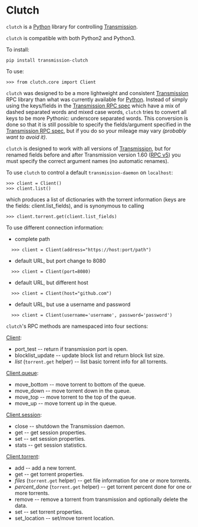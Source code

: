 # Clutch

`clutch` is a [Python][python] library for controlling [Transmission][transmission].

`clutch` is compatible with both Python2 and Python3.

To install:

```
pip install transmission-clutch
```

To use:

```
>>> from clutch.core import Client
```

`clutch` was designed to be a more lightweight and consistent [Transmission][transmission]
RPC library than what was currently available for [Python][python]. Instead of simply
using the keys/fields in the [Transmission RPC spec][transmission-rpc] which have a mix of
dashed separated words and mixed case words, `clutch` tries to convert all
keys to be more Pythonic: underscore separated words. This conversion is
done so that it is still possible to specify the fields/argument specified in the [Transmission RPC spec][transmission-rpc], but if you do so your mileage may vary *(probably want to
avoid it)*.

`clutch` is designed to work with all versions of [Transmission][transmission], but for
renamed fields before and after Transmission version 1.60 ([RPC v5][rpcv5]) you
must specify the correct argument names (no automatic renames).

To use `clutch` to control a default `transmission-daemon` on
`localhost`:

```
>>> client = Client()
>>> client.list()
```

which produces a list of dictionaries with the torrent information (keys are
the fields: client.list_fields), and is synonymous to calling

```
>>> client.torrent.get(client.list_fields)
```

To use different connection information:

- complete path
```
  >>> client = Client(address="https://host:port/path")
```

- default URL, but port change to 8080
```
  >>> client = Client(port=8080)
```

- default URL, but different host
```
  >>> client = Client(host="github.com")
```

- default URL, but use a username and password
```
  >>> client = Client(username='username', password='password')
```

`clutch`'s RPC methods are namespaced into four sections:


[Client][client]:

- port_test -- return if transmission port is open.
- blocklist_update -- update block list and return block list size.
- *list* (`torrent.get` helper) -- list basic torrent info for all torrents.

[Client.queue][queue]:

- move_bottom -- move torrent to bottom of the queue.
- move_down -- move torrent down in the queue.
- move_top -- move torrent to the top of the queue.
- move_up -- move torrent up in the queue.

[Client.session][session]:

- close -- shutdown the Transmission daemon.
- get -- get session properties.
- set -- set session properties.
- stats -- get session statistics.

[Client.torrent][torrent]:

- add -- add a new torrent.
- get -- get torrent properties.
- *files* (`torrent.get` helper) -- get file information for one or more torrents.
- *percent_done* (`torrent.get` helper) -- get torrent percent done for one or more torrents.
- remove -- remove a torrent from transmission and optionally delete the data.
- set -- set torrent properties.
- set_location -- set/move torrent location.

[client]: https://github.com/mhadam/clutch/blob/master/clutch.py#L683
[queue]: https://github.com/mhadam/clutch/blob/master/clutch.py#L342
[session]: https://github.com/mhadam/clutch/blob/master/clutch.py#L349
[torrent]: https://github.com/mhadam/clutch/blob/master/clutch.py#L417

[python]: http://python.org/
[transmission]: http://www.transmissionbt.com/
[transmission-rpc]: https://trac.transmissionbt.com/browser/trunk/extras/rpc-spec.txt
[rpcv5]: https://trac.transmissionbt.com/browser/trunk/extras/rpc-spec.txt#L593
